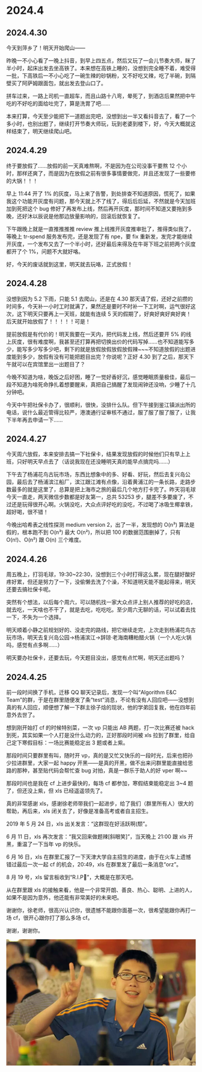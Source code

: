 # 2024.4

## 2024.4.30

今天到萍乡了！明天开始爬山——

昨晚一不小心看了一晚上抖音，到早上四五点，然后又玩了一会儿节奏大师，眯了半小时，起床出发去坐高铁了。本来想在高铁上睡的，没想到完全睡不着，难受得一批，下高铁后一不小心吃了一碗生辣的砂锅粉，又不好吃又辣，吃了半碗，到隔壁买了阿萨姆跟面包，就出发去登山口了。

拼车过来，一路上司机一直超车，而且山路十八弯，晕死了，到酒店后果然把中午吃的不好吃的面给吐完了，算是洗胃了吧……

本来打算，今天至少能把下一道题出完吧，没想到出一半又看抖音去了，看了一个多小时，也别出题了，继续打开节奏大师玩，玩到老婆到楼下，好，今天大概就这样结束了，明天继续爬山吧。

## 2024.4.29

终于要放假了……放假的前一天真难熬啊，不是因为在公司没事干要熬 12 个小时，那样还爽了，而是因为在放假之前有很多事情要做完，并且还发现了一些要修的大锅！！！

早上 11:44 开了 1% 的灰度，马上来了告警，到处排查不知道原因，慌死了，如果我这个功能开灰度有问题，那今天就上不了线了，得后后后延，不然就是今天加班加到死把这个 bug 修好了再发布上线，然后再开灰度，那时间不知道又要拖到多晚，还好沐以辰说是他那边放量影响的，回滚后就恢复了。

下午跟晚上就是一直推推推推 review 推上线推开灰度推审批了，推得类似我了， 等晚上 tr-spend 服务发布完，还是发现了有 npe，要 fix 重新发，发完才能继续开灰度，一个发布又去了一个半小时，还好最后来得及在牛哥下班之前把两个灰度都开了个 1%，问题不大就好咯。

好，今天的废话就到这里，明天就去玩咯，正式放假！

## 2024.4.28

没想到因为 5.2 下雨，只能 5.1 去爬山，还是在 4.30 那天请了假，还好之前攒的时间多，今天补一小时工时就满了，果然还是要时不时补一下工时啊，运气很好这次，这下明天只要再上一天班，就能有连续 5 天的假期了，好爽好爽好爽好爽！后天就开始放假了！！！！！可是！

提前放假是有代价的！明天我要在一天内，把代码发上线，然后还要开 5% 的线上灰度，很有难度啊，我甚至还打算再把切换出价的代码写掉……也不知道能写多少，能写多少写多少吧，剩下的就是放假放假放假放假辣~~~不知道放假的出题进度能到多少，放假有没有可能把题目出完？你说呢？正好 4.30 到了之后，那天下午就可以在宾馆里出一出题目了？

今晚不知道为啥，晚饭之后好困，睡了一觉好香好沉，感觉睡眠质量极佳，最后一段不知道为啥死命挣扎着想要醒来，真把自己搞醒了发现闹钟还没响，少睡了十几分钟吧。

今天中午把社保卡办了，很顺利，很快，没排什么队。但下午接到鉴江镇派出所的电话，说什么最近管得比较严，港澳通行证审核不通过，服了服了服了服了，让我下半年再去申请一下……

## 2024.4.27

今天周六放假，本来安排去搞一下社保卡，结果发现放假的时候他们只有早上上班，只好明天早点去了（话说我现在还没睡明天真的能早点搞完吗……）

下午去了杨浦花鸟古玩市场，东西比想象中的多、好看、好玩，然后去复兴岛公园，最后去了杨浦滨江船厂，滨江跟江滩有点像，沿着黄浦江的一条长路，走路步数最多的就是这里了，总算是把上海市之旅的最后几个地方打卡完了。昨天羽毛球今天一直走，两天微信步数都是好友第一，总共 53253 步，腿差不多要废了，不过还是玩得很开心啊。火锅没吃，大众点评好吃的没吃，不过喝了冰吸生椰拿铁，超好喝，很不错！

今晚出哈希表之线性探测 medium version 2，出了一半，发现想的 O(n³) 算法是假的，根本跑不到 O(n³) 最大 O(n²)，所以把 100 的数据范围删掉了，只有 O(n!)、O(n²) 跟 O(n) 三个难度。

## 2024.4.26

周五晚上，打羽毛球，19:30~22:30，没想到三个小时打得这么累，现在腿好酸好疼好累，但还是努力了一下，没偷懒去洗了个澡，不知道明天能不能起得来，明天还要去搞社保卡呢。

突然有个想法，以后每个周六，可以随机找一家大众点评上别人推荐的好吃的店，就去吃，一天啥也不干了，就是去吃，吃吃吃。至少周六无聊的话，可以试着去找一下，不失为一个选择。

明天顺着小静之前规划好的、没走完的路线，把它继续走完，上次走到杨浦花鸟古玩市场，明天去复兴岛公园→杨浦滨江→辞琼·老海南糟粕醋火锅（一个人吃火锅吗，感觉有点多啊……）

明天要办社保卡，还要去玩，今天题目没出，感觉有点忙啊，明天还出题吗？

## 2024.4.25

前一段时间换了手机，迁移 QQ 聊天记录后，发现一个叫“Algorithm E&C Team”的群，于是在群里随便发了条“test”消息，不论有没有人回应吧——没想到真的有人回应，顺便想了解一下群主徐子焓的现状，他的学弟回复我，他在四年前意外去世了。

想到刚开始打 cf 的时候特别菜，一次 vp 只能出 AB 两题，打一次比赛还被 hack 到死，其实如果一个人打是没什么动力的，正好那段时间被 xls 拉到了群里，给自己定下寒假目标：一场比赛能稳定出 3 题或者上紫。

那段时间只要群里有叫，随时开 vp，真的是又忙又快乐的一段时光，后来也把孙少拉进群里，大家一起 happy 开黑——是真的开黑，做不出来问群里能直接给思路的那种，甚至贴代码会帮忙查 bug 对拍，真是一群乐于助人的好 vper 啊~~

那段时间也是我在 cf 上进步最快的，每场 cf 都参加，寒假结束能稳定出 3~4 题了，但还没上紫，但 xls 已经遥遥领先了。

真的非常感谢 xls，感谢徐老师带我们一起进步，给了我们（群里所有人）很大的帮助，再后来，xls 闭关去了，好像是准备高考或者自主招生。

2019 年 5 月 24 日，xls  出关发言：“这群现在好活跃啊(颓”。

6 月 11 日，xls 再次发言：“我又回来做题辣[斜眼笑]”，当天晚上 21:00 跟 xls 开黑，重温了一下当年 vp 的快乐。

6 月 16 日，xls 在群里汇报了一下天津大学自主招生的进度，由于在火车上遗憾错过最后一次一起 cf 的机会，20:49，xls 在群里发了最后一条消息“orz”。

8 月 19 号，xls 留言板收到“R.I.P🙏”，大概是在那天吧。

从在群里跟 xls 的接触来看，他是一个非常开朗、善良、热心、聪明、上进的人，如果不是因为意外，他还能有非常美好的未来吧。

谢谢你，徐老师，很高兴认识你，很遗憾不能跟你面基一次，很希望能跟你再打一场 cf，很开心跟你打了那么多场 cf。

谢谢，谢谢你。

![徐子焓](/img/徐子焓.jpg)

